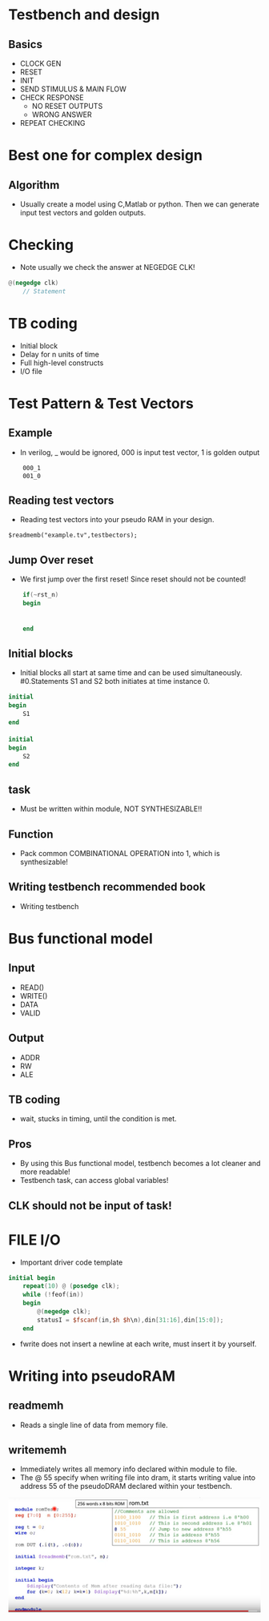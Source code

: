 # Testbench and design
## Basics
- CLOCK GEN
- RESET
- INIT
- SEND STIMULUS & MAIN FLOW
- CHECK RESPONSE
    - NO RESET OUTPUTS
    - WRONG ANSWER
- REPEAT CHECKING

# Best one for complex design
## Algorithm
- Usually create a model using C,Matlab or python. Then we can generate input test vectors and golden outputs.

# Checking
- Note usually we check the answer at NEGEDGE CLK!
```verilog
@(negedge clk)
    // Statement

```

# TB coding
- Initial block
- Delay for n units of time
- Full high-level constructs
- I/O file

# Test Pattern & Test Vectors
## Example
- In verilog, _ would be ignored, 000 is input test vector, 1 is golden output
```
    000_1
    001_0

```
## Reading test vectors
- Reading test vectors into your pseudo RAM in your design.
```
$readmemb("example.tv",testbectors);

```

## Jump Over reset
- We first jump over the first reset! Since reset should not be counted!
```verilog
    if(~rst_n)
    begin


    end
```

## Initial blocks
- Initial blocks all start at same time and can be used simultaneously. #0.Statements S1 and S2 both initiates at time instance 0.

```verilog
initial
begin
    S1
end

initial
begin
    S2
end

```

## task
- Must be written within module, NOT SYNTHESIZABLE!!

## Function
- Pack common COMBINATIONAL OPERATION into 1, which is synthesizable!


## Writing testbench recommended book
- Writing testbench


# Bus functional model
## Input
- READ()
- WRITE()
- DATA
- VALID

## Output
- ADDR
- RW
- ALE

## TB coding
- wait, stucks in timing, until the condition is met.


## Pros
- By using this Bus functional model, testbench becomes a lot cleaner and more readable!
- Testbench task, can access global variables!


## CLK should not be input of task!


# FILE I/O
- Important driver code template
```verilog
initial begin
    repeat(10) @ (posedge clk);
    while (!feof(in))
    begin
        @(negedge clk);
        statusI = $fscanf(in,$h $h\n),din[31:16],din[15:0]);
    end

```
- fwrite does not insert a newline at each write, must insert it by yourself.


# Writing into pseudoRAM
## readmemh
- Reads a single line of data from memory file.


## writememh
- Immediately writes all memory info declared within module to file.
- The  @ 55 specify when writing file into dram, it starts writing value into address 55 of the pseudoDRAM declared within your testbench.

![memory](./memory_reading.png)
